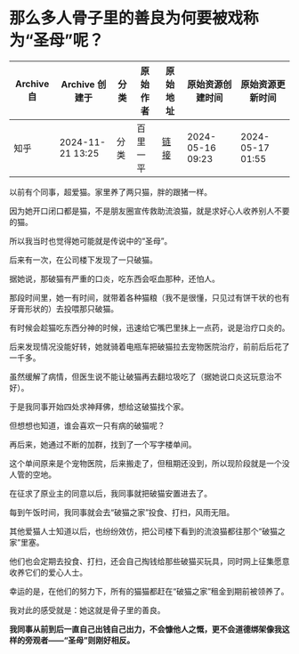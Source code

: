 # 那么多人骨子里的善良为何要被戏称为“圣母”呢？

| Archive 自 | Archive 创建于      | 分类  | 原始作者 | 原始地址                                                             | 原始资源创建时间         | 原始资源更新时间         |
| --------- | ---------------- | --- | ---- | ---------------------------------------------------------------- | ---------------- | ---------------- |
| 知乎        | 2024-11-21 13:25 | 分类  | 百里一平 | [链接](https://www.zhihu.com/question/655796481/answer/3500408720) | 2024-05-16 09:23 | 2024-05-17 01:55 |



以前有个同事，超爱猫。家里养了两只猫，胖的跟猪一样。

因为她开口闭口都是猫，不是朋友圈宣传救助流浪猫，就是求好心人收养别人不要的猫。

所以我当时也觉得她可能就是传说中的“圣母”。

后来有一次，在公司楼下发现了一只破猫。

据她说，那破猫有严重的口炎，吃东西会呕血那种，还怕人。

那段时间里，她一有时间，就带着各种猫粮（我不是很懂，只见过有饼干状的也有牙膏形状的）去投喂那只破猫。

有时候会趁猫吃东西分神的时候，迅速给它嘴巴里抹上一点药，说是治疗口炎的。

后来发现情况没能好转，她就骑着电瓶车把破猫拉去宠物医院治疗，前前后后花了一千多。

虽然缓解了病情，但医生说不能让破猫再去翻垃圾吃了（据她说口炎这玩意治不好）。

于是我同事开始四处求神拜佛，想给这破猫找个家。

但想想也知道，谁会喜欢一只有病的破猫呢？

再后来，她通过不断的加群，找到了一个写字楼单间。

这个单间原来是个宠物医院，后来搬走了，但租期还没到，所以现阶段就是一个没人管的空地。

在征求了原业主的同意以后，我同事就把破猫安置进去了。

每到午饭时间，我同事就会去“破猫之家”投食、打扫，风雨无阻。

其他爱猫人士知道以后，也纷纷效仿，把公司楼下看到的流浪猫都往那个“破猫之家”里塞。

他们也会定期去投食、打扫，还会自己掏钱给那些破猫买玩具，同时网上征集愿意收养它们的爱心人士。

幸运的是，在他们的努力下，所有的猫猫都赶在“破猫之家”租金到期前被领养了。

我对此的感受就是：她这就是骨子里的善良。

**我同事从前到后一直自己出钱自己出力，不会慷他人之慨，更不会道德绑架像我这样的旁观者——“圣母”则刚好相反。** 

